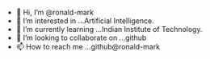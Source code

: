 - 👋 Hi, I’m @ronald-mark
- 👀 I’m interested in ...Artificial Intelligence.
- 🌱 I’m currently learning ...Indian Institute of Technology.
- 💞️ I’m looking to collaborate on ...github
- 📫 How to reach me ...github@ronald-mark

<!---
ronald-mark/ronald-mark is a ✨ special ✨ repository because its `README.md` (this file) appears on your GitHub profile.
You can click the Preview link to take a look at your changes.
--->
